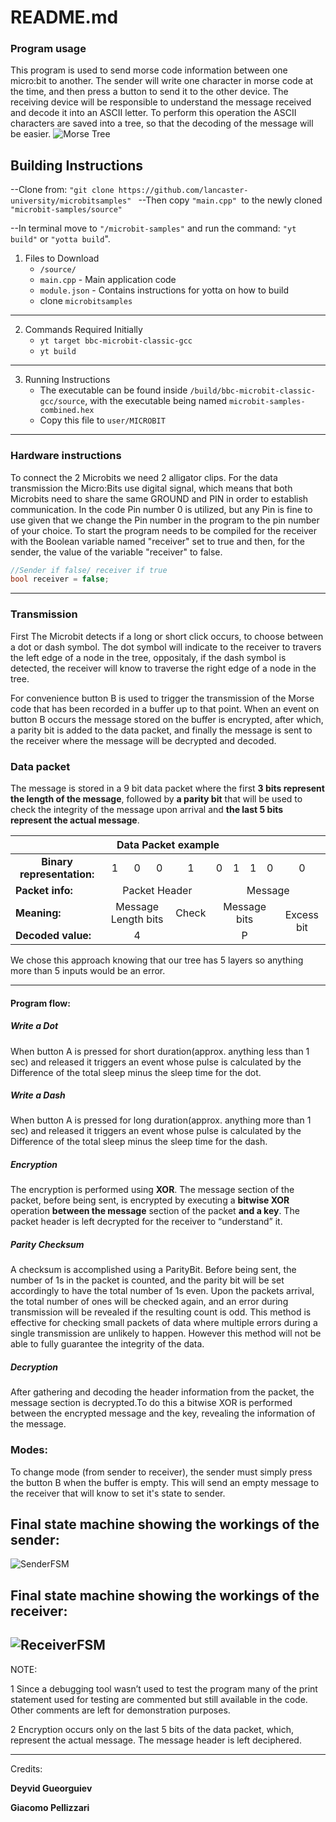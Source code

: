 # README.md

### Program usage
This program is used to send morse code information between one micro:bit to another. 
The sender will write one character in morse code at the time, and then press a button to send it to the other device. The receiving device will be responsible to understand the message received and decode it into an ASCII letter. To perform this operation the ASCII characters are saved into a tree, so that the decoding of the message will be easier.
![Morse Tree](Images/MorseTree.png "Morse code binary tree")

## Building Instructions

--Clone from: `"git clone https://github.com/lancaster-university/microbitsamples"
`
--Then copy `"main.cpp" `to the newly cloned `"microbit-samples/source"`

--In terminal move to `"/microbit-samples"` and run the command: `"yt build"` or `"yotta build`".

1. Files to Download
    * `/source/`
    * `main.cpp` - Main application code
    * `module.json` - Contains instructions for yotta on how to build
    * clone `microbitsamples`
---

2. Commands Required Initially
    * `yt target bbc-microbit-classic-gcc`
    * `yt build`
---

3. Running Instructions
    * The executable can be found inside `/build/bbc-microbit-classic-gcc/source`, with the executable being named `microbit-samples-combined.hex`
    * Copy this file to `user/MICROBIT`
---
### Hardware instructions
To connect the 2 Microbits we need 2 alligator clips. For the data transmission the Micro:Bits use digital signal, which means that both Microbits need to share the same GROUND and PIN in order to establish communication. In the code Pin number 0 is utilized, but any Pin is fine to use given that we change the Pin number in the program to the pin number of your choice. To start the program needs to be compiled for the receiver with the Boolean variable named "receiver" set to true and then, for the sender, the value of the variable "receiver" to false.
```c++
//Sender if false/ receiver if true
bool receiver = false;
```
---

### Transmission
 First The Microbit detects if a long or short click occurs, to choose between a dot or dash symbol. The dot symbol will indicate to the receiver to travers the left edge of a node in the tree, oppositaly, if the dash symbol is detected, the receiver will know to traverse the right edge of a node in the tree. 

 For convenience button B is used to trigger the transmission of the Morse code that has been recorded in a buffer up to that point. When an event on button B occurs the message stored on the buffer is encrypted, after which, a parity bit is added to the data packet, and finally the message is sent to the receiver where the message will be decrypted and decoded.

### Data packet
The message is stored in a 9 bit data packet where the first **3 bits represent the length of the message**, followed by **a parity bit** that will be used to check the integrity of the message upon arrival and **the last 5 bits represent the actual message**.

<table>
    <thead>
        <tr align="center">
            <th colspan=10><b>Data Packet example</b></th>
        </tr>
    </thead>
    <tbody>
        <tr align="center">
            <td><b>Binary representation:</b></td>
            <td>1</td>
            <td>0</td>
            <td>0</td>
            <td>1</td>
            <td>0</td>
            <td>1</td>
            <td>1</td>
            <td>0</td>
            <td>0</td>
        </tr>
        <tr align="center">
            <td align="left"><b>Packet info:</b></td>
            <td colspan=4>Packet Header</td>
            <td colspan=5>Message</td>
        </tr>
        <tr align="center">
            <td align="left"><b>Meaning:</b></td>
            <td colspan=3>Message Length bits</td>
            <td colspan=1>Check</td>
            <td colspan=4>Message bits</td>
            <td rowspan=2>Excess bit</td>
        </tr>
        <tr align="center">
            <td align="left"><b>Decoded value:</b></td>
            <td colspan=3>4</td>
            <td colspan=1></td>
            <td colspan=4>P</td>
        </tr>
    </tbody>
</table>

We chose this approach knowing that our tree has 5 layers so anything more than 5 inputs would 
be an error.

---
#### Program flow:
#####  Write a Dot
When button A is pressed for short duration(approx. anything less than 1 sec) and released it triggers an event whose pulse is calculated by the Difference of the total sleep minus the sleep time for the dot. 
#####  Write a Dash
When button A is pressed for long duration(approx. anything more than 1 sec) and released it triggers an event whose pulse is  calculated by the Difference of the total sleep minus the sleep time for the dash.
##### Encryption
The encryption is performed using **XOR**. The message section of the packet, before 		being sent, is encrypted by executing a **bitwise XOR** operation **between the message** section of the packet **and a key**. The packet header is left decrypted for the receiver to “understand” it.	
##### Parity Checksum
A checksum is accomplished using a ParityBit. Before being sent, the number of 1s in the packet is counted, and the parity bit will be set accordingly to have the total number of 1s even.
Upon the packets arrival, the total number of ones will be checked again, and an error during transmission will be revealed if the resulting count is odd. 
This method is effective for checking small packets of data where multiple errors during a single transmission are unlikely to happen. However this method will not be able to fully guarantee the integrity of the data.	
##### Decryption
After gathering and decoding the header information from the packet, the message 	section is decrypted.To do this a bitwise XOR is performed between the encrypted 		message and the key, revealing the information of the message.
### Modes:
To change mode (from sender to receiver), the sender must simply press the button B when the buffer is empty. This will send an empty message to the receiver that will know to set it's state to sender.

## **Final state machine showing the workings of the sender:**
![SenderFSM](Images/Sender_FSM.jpg "Morse code binary tree")

## **Final state machine showing the workings of the receiver:**
![ReceiverFSM](Images/Reciever_FSM.jpg "Morse code binary tree")
---

NOTE:

1 Since a debugging tool wasn’t used to test the program many of the print statement used for testing are commented but still available in the code. Other comments are left for demonstration purposes.

2 Encryption occurs only on the last 5 bits of the data packet, which, represent the actual message. The message header is left 
deciphered. 

___
Credits:

__**Deyvid Gueorguiev**__

__**Giacomo Pellizzari**__
